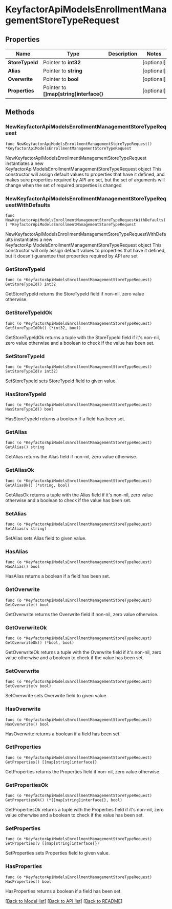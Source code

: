 # KeyfactorApiModelsEnrollmentManagementStoreTypeRequest

## Properties

Name | Type | Description | Notes
------------ | ------------- | ------------- | -------------
**StoreTypeId** | Pointer to **int32** |  | [optional] 
**Alias** | Pointer to **string** |  | [optional] 
**Overwrite** | Pointer to **bool** |  | [optional] 
**Properties** | Pointer to **[]map[string]interface{}** |  | [optional] 

## Methods

### NewKeyfactorApiModelsEnrollmentManagementStoreTypeRequest

`func NewKeyfactorApiModelsEnrollmentManagementStoreTypeRequest() *KeyfactorApiModelsEnrollmentManagementStoreTypeRequest`

NewKeyfactorApiModelsEnrollmentManagementStoreTypeRequest instantiates a new KeyfactorApiModelsEnrollmentManagementStoreTypeRequest object
This constructor will assign default values to properties that have it defined,
and makes sure properties required by API are set, but the set of arguments
will change when the set of required properties is changed

### NewKeyfactorApiModelsEnrollmentManagementStoreTypeRequestWithDefaults

`func NewKeyfactorApiModelsEnrollmentManagementStoreTypeRequestWithDefaults() *KeyfactorApiModelsEnrollmentManagementStoreTypeRequest`

NewKeyfactorApiModelsEnrollmentManagementStoreTypeRequestWithDefaults instantiates a new KeyfactorApiModelsEnrollmentManagementStoreTypeRequest object
This constructor will only assign default values to properties that have it defined,
but it doesn't guarantee that properties required by API are set

### GetStoreTypeId

`func (o *KeyfactorApiModelsEnrollmentManagementStoreTypeRequest) GetStoreTypeId() int32`

GetStoreTypeId returns the StoreTypeId field if non-nil, zero value otherwise.

### GetStoreTypeIdOk

`func (o *KeyfactorApiModelsEnrollmentManagementStoreTypeRequest) GetStoreTypeIdOk() (*int32, bool)`

GetStoreTypeIdOk returns a tuple with the StoreTypeId field if it's non-nil, zero value otherwise
and a boolean to check if the value has been set.

### SetStoreTypeId

`func (o *KeyfactorApiModelsEnrollmentManagementStoreTypeRequest) SetStoreTypeId(v int32)`

SetStoreTypeId sets StoreTypeId field to given value.

### HasStoreTypeId

`func (o *KeyfactorApiModelsEnrollmentManagementStoreTypeRequest) HasStoreTypeId() bool`

HasStoreTypeId returns a boolean if a field has been set.

### GetAlias

`func (o *KeyfactorApiModelsEnrollmentManagementStoreTypeRequest) GetAlias() string`

GetAlias returns the Alias field if non-nil, zero value otherwise.

### GetAliasOk

`func (o *KeyfactorApiModelsEnrollmentManagementStoreTypeRequest) GetAliasOk() (*string, bool)`

GetAliasOk returns a tuple with the Alias field if it's non-nil, zero value otherwise
and a boolean to check if the value has been set.

### SetAlias

`func (o *KeyfactorApiModelsEnrollmentManagementStoreTypeRequest) SetAlias(v string)`

SetAlias sets Alias field to given value.

### HasAlias

`func (o *KeyfactorApiModelsEnrollmentManagementStoreTypeRequest) HasAlias() bool`

HasAlias returns a boolean if a field has been set.

### GetOverwrite

`func (o *KeyfactorApiModelsEnrollmentManagementStoreTypeRequest) GetOverwrite() bool`

GetOverwrite returns the Overwrite field if non-nil, zero value otherwise.

### GetOverwriteOk

`func (o *KeyfactorApiModelsEnrollmentManagementStoreTypeRequest) GetOverwriteOk() (*bool, bool)`

GetOverwriteOk returns a tuple with the Overwrite field if it's non-nil, zero value otherwise
and a boolean to check if the value has been set.

### SetOverwrite

`func (o *KeyfactorApiModelsEnrollmentManagementStoreTypeRequest) SetOverwrite(v bool)`

SetOverwrite sets Overwrite field to given value.

### HasOverwrite

`func (o *KeyfactorApiModelsEnrollmentManagementStoreTypeRequest) HasOverwrite() bool`

HasOverwrite returns a boolean if a field has been set.

### GetProperties

`func (o *KeyfactorApiModelsEnrollmentManagementStoreTypeRequest) GetProperties() []map[string]interface{}`

GetProperties returns the Properties field if non-nil, zero value otherwise.

### GetPropertiesOk

`func (o *KeyfactorApiModelsEnrollmentManagementStoreTypeRequest) GetPropertiesOk() (*[]map[string]interface{}, bool)`

GetPropertiesOk returns a tuple with the Properties field if it's non-nil, zero value otherwise
and a boolean to check if the value has been set.

### SetProperties

`func (o *KeyfactorApiModelsEnrollmentManagementStoreTypeRequest) SetProperties(v []map[string]interface{})`

SetProperties sets Properties field to given value.

### HasProperties

`func (o *KeyfactorApiModelsEnrollmentManagementStoreTypeRequest) HasProperties() bool`

HasProperties returns a boolean if a field has been set.


[[Back to Model list]](../README.md#documentation-for-models) [[Back to API list]](../README.md#documentation-for-api-endpoints) [[Back to README]](../README.md)


